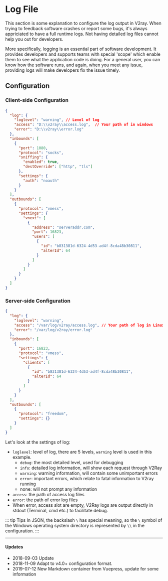 # Log File

This section is some explanation to configure the log output in V2ray. When trying to feedback software crashes or report some bugs, it's always appriciated to have a full runtime logs. Not having detailed log files cannot help you out for developers.

More specifically, logging is an essential part of software development. It provides developers and supports teams with special 'scope' which enable them to see what the application code is doing. For a general user, you can know how the software runs, and again, when you meet any issue, providing logs will make developers fix the issue timely.

## Configuration

### Client-side Configuration

```json
{
  "log": {
    "loglevel": "warning", // Level of log
    "access": "D:\\v2ray\\access.log",  // Your path of in windows
    "error": "D:\\v2ray\\error.log"
  },
  "inbounds": [
    {
      "port": 1080,
      "protocol": "socks",
      "sniffing": {
        "enabled": true,
        "destOverride": ["http", "tls"]
      },
      "settings": {
        "auth": "noauth"
      }
    }
  ],
  "outbounds": [
    {
      "protocol": "vmess",
      "settings": {
        "vnext": [
          {
            "address": "serveraddr.com",
            "port": 16823,  
            "users": [
              {
                "id": "b831381d-6324-4d53-ad4f-8cda48b30811",  
                "alterId": 64
              }
            ]
          }
        ]
      }
    }
  ]
}
```

### Server-side Configuration

```json
{
  "log": {
    "loglevel": "warning",
    "access": "/var/log/v2ray/access.log", // Your path of log in Linux
    "error": "/var/log/v2ray/error.log"
  },
  "inbounds": [
    {
      "port": 16823,
      "protocol": "vmess",   
      "settings": {
        "clients": [
          {
            "id": "b831381d-6324-4d53-ad4f-8cda48b30811",  
            "alterId": 64
          }
        ]
      }
    }
  ],
  "outbounds": [
    {
      "protocol": "freedom",  
      "settings": {}
    }
  ]
}
```

Let's look at the settings of log:
* `loglevel`: level of log, there are 5 levels,  `warning` level is used in this example.
  - `debug`: the most detailed level, used for debugging
  - `info`: detailed log information, will show each request through V2Ray
  - `warning`: warning information, will contain some unimportant errors
  - `error`: important errors, which relate to fatal information to V2ray running 
  - none: will not prompt any information
* `access`: the path of access log files
* `error`: the path of error log files
* When error, access slot are empty, V2Ray logs are output directly in stdout (Terminal, cmd etc.) to facilitate debug.

::: tip Tips
In JSON, the backslash `\` has special meaning, so the `\` symbol of the Windows operating system directory is represented by `\\` in the configuration.
:::

------
#### Updates

- 2018-09-03 Update
- 2018-11-09 Adapt to v4.0+ configuration format.
- 2019-07-12 New Markdown container from Vuepress, update for some information
